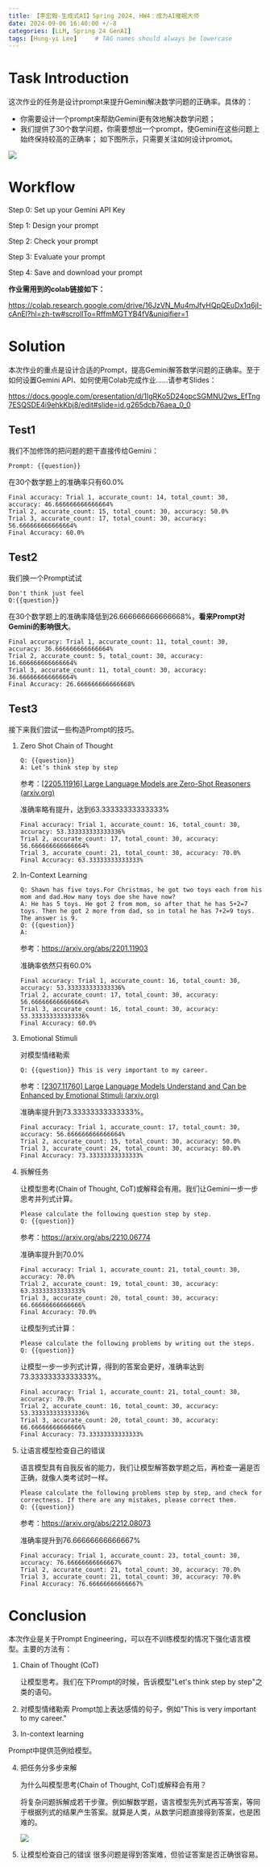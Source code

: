 ```yaml
---
title: 【李宏毅-生成式AI】Spring 2024, HW4：成为AI催眠大师
date: 2024-09-06 16:40:00 +/-8
categories: [LLM, Spring 24 GenAI]
tags: [Hung-yi Lee]     # TAG names should always be lowercase
---
```


# Task Introduction 

这次作业的任务是设计prompt来提升Gemini解决数学问题的正确率。具体的：
- 你需要设计一个prompt来帮助Gemini更有效地解决数学问题；
- 我们提供了30个数学问题，你需要想出一个prompt，使Gemini在这些问题上始终保持较高的正确率；
如下图所示，只需要关注如何设计promot。

![](../assets/images/Hung-yi_Lee/hw4-1.png)

# Workflow

Step 0: Set up your Gemini API Key

Step 1: Design your prompt

Step 2: Check your prompt

Step 3: Evaluate your prompt

Step 4: Save and download your prompt

**作业需用到的colab链接如下：**

https://colab.research.google.com/drive/16JzVN_Mu4mJfyHQpQEuDx1q6jI-cAnEl?hl=zh-tw#scrollTo=RffmMGTYB4fV&uniqifier=1

# Solution

本次作业的重点是设计合适的Prompt，提高Gemini解答数学问题的正确率。至于如何设置Gemini API、如何使用Colab完成作业......请参考Slides：

https://docs.google.com/presentation/d/1IgRKo5D24opcSGMNU2ws_EfTng7ESQSDE4i9ehkKbj8/edit#slide=id.g265dcb76aea_0_0

## Test1

我们不加修饰的把问题的题干直接传给Gemini：

```
Prompt: {{question}}
```

在30个数学题上的准确率只有60.0%

```
Final accuracy: Trial 1, accurate_count: 14, total_count: 30, accuracy: 46.666666666666664%
Trial 2, accurate_count: 15, total_count: 30, accuracy: 50.0%
Trial 3, accurate_count: 17, total_count: 30, accuracy: 56.666666666666664%
Final Accuracy: 60.0%
```

## Test2

我们换一个Prompt试试

```
Don't think just feel
Q:{{question}}
```

在30个数学题上的准确率降低到26.666666666666668%，**看来Prompt对Gemini的影响很大**。

```
Final accuracy: Trial 1, accurate_count: 11, total_count: 30, accuracy: 36.666666666666664%
Trial 2, accurate_count: 5, total_count: 30, accuracy: 16.666666666666664%
Trial 3, accurate_count: 11, total_count: 30, accuracy: 36.666666666666664%
Final Accuracy: 26.666666666666668%
```

## Test3

接下来我们尝试一些构造Prompt的技巧。

1. Zero Shot Chain of Thought

   ```
   Q: {{question}}
   A: Let’s think step by step
   ```

   参考：[[2205.11916\] Large Language Models are Zero-Shot Reasoners (arxiv.org)](https://arxiv.org/abs/2205.11916)

   准确率略有提升，达到63.33333333333333%

   ```
   Final accuracy: Trial 1, accurate_count: 16, total_count: 30, accuracy: 53.333333333333336%
   Trial 2, accurate_count: 17, total_count: 30, accuracy: 56.666666666666664%
   Trial 3, accurate_count: 21, total_count: 30, accuracy: 70.0%
   Final Accuracy: 63.33333333333333%
   ```

2. In-Context Learning

   ```
   Q: Shawn has five toys.For Christmas, he got two toys each from his mom and dad.How many toys doe she have now?
   A: He has 5 toys. He got 2 from mom, so after that he has 5+2=7 toys. Then he got 2 more from dad, so in total he has 7+2=9 toys. The answer is 9.
   Q: {{question}}
   A:
   ```

   参考：https://arxiv.org/abs/2201.11903

   准确率依然只有60.0%

   ```
   Final accuracy: Trial 1, accurate_count: 16, total_count: 30, accuracy: 53.333333333333336%
   Trial 2, accurate_count: 17, total_count: 30, accuracy: 56.666666666666664%
   Trial 3, accurate_count: 16, total_count: 30, accuracy: 53.333333333333336%
   Final Accuracy: 60.0%
   ```

3. Emotional Stimuli

   对模型情绪勒索

   ```
   Q: {{question}} This is very important to my career.
   ```

   参考：[[2307.11760\] Large Language Models Understand and Can be Enhanced by Emotional Stimuli (arxiv.org)](https://arxiv.org/abs/2307.11760)

   准确率提升到73.33333333333333%。

   ```
   Final accuracy: Trial 1, accurate_count: 17, total_count: 30, accuracy: 56.666666666666664%
   Trial 2, accurate_count: 15, total_count: 30, accuracy: 50.0%
   Trial 3, accurate_count: 24, total_count: 30, accuracy: 80.0%
   Final Accuracy: 73.33333333333333%
   ```

4. 拆解任务

   让模型思考(Chain of Thought, CoT)或解释会有用。我们让Gemini一步一步思考并列式计算。

   ```
   Please calculate the following question step by step.
   Q: {{question}}
   ```

   参考：https://arxiv.org/abs/2210.06774

   准确率提升到70.0%

   ```
   Final accuracy: Trial 1, accurate_count: 21, total_count: 30, accuracy: 70.0%
   Trial 2, accurate_count: 19, total_count: 30, accuracy: 63.33333333333333%
   Trial 3, accurate_count: 20, total_count: 30, accuracy: 66.66666666666666%
   Final Accuracy: 70.0%
   ```
   让模型列式计算：

   ```
   Please calculate the following problems by writing out the steps.
   Q: {{question}}
   ```

   让模型一步一步列式计算，得到的答案会更好，准确率达到73.33333333333333%。

   ```
   Final accuracy: Trial 1, accurate_count: 21, total_count: 30, accuracy: 70.0%
   Trial 2, accurate_count: 16, total_count: 30, accuracy: 53.333333333333336%
   Trial 3, accurate_count: 20, total_count: 30, accuracy: 66.66666666666666%
   Final Accuracy: 73.33333333333333%
   ```

   

5. 让语言模型检查自己的错误

   语言模型具有自我反省的能力，我们让模型解答数学题之后，再检查一遍是否正确，就像人类考试时一样。

   ```
   Please calculate the following problems step by step, and check for correctness. If there are any mistakes, please correct them.
   Q: {{question}}
   ```
   参考：https://arxiv.org/abs/2212.08073

   准确率提升到76.66666666666667%

   ```
   Final accuracy: Trial 1, accurate_count: 23, total_count: 30, accuracy: 76.66666666666667%
   Trial 2, accurate_count: 21, total_count: 30, accuracy: 70.0%
   Trial 3, accurate_count: 21, total_count: 30, accuracy: 70.0%
   Final Accuracy: 76.66666666666667%
   ```
   

# Conclusion

本次作业是关于Prompt Engineering，可以在不训练模型的情况下强化语言模型。主要的方法有：

1. Chain of Thought (CoT)

   让模型思考。我们在下Prompt的时候，告诉模型"Let's think step by step"之类的语句。

2. 对模型情绪勒索
	Prompt加上表达感情的句子，例如"This is very important to my career."

3. In-context learning  

  Prompt中提供范例给模型。

4. 把任务分多步来解

   为什么叫模型思考(Chain of Thought, CoT)或解释会有用？

   将复杂问题拆解成若干步骤。例如解数学题，语言模型先列式再写答案，等同于根据列式的结果产生答案。就算是人类，从数学问题直接得到答案，也是困难的。

   

   ![](../assets/images/Hung-yi_Lee/hw4-2.png)

5. 让模型检查自己的错误
    很多问题是得到答案难，但验证答案是否正确很容易。






